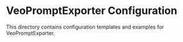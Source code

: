 # VeoPromptExporter Configuration

This directory contains configuration templates and examples for VeoPromptExporter.
